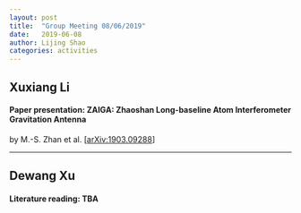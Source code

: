 ```yaml
---
layout: post
title:  "Group Meeting 08/06/2019"
date:   2019-06-08
author: Lijing Shao
categories: activities
---
```




## Xuxiang Li

#### Paper presentation: ZAIGA: Zhaoshan Long-baseline Atom Interferometer Gravitation Antenna

by M.-S. Zhan et al. [[arXiv:1903.09288](https://arxiv.org/abs/1903.09288)]

---

## Dewang Xu

#### Literature reading: TBA

